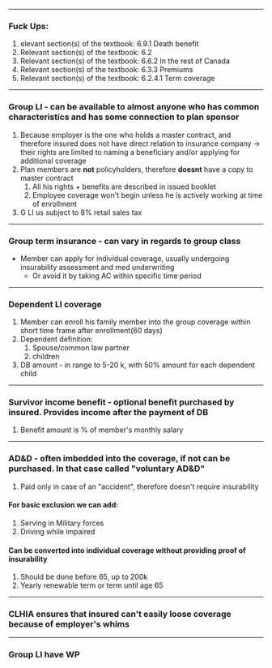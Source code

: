 ***
### Fuck Ups:
1. elevant section(s) of the textbook: 6.9.1 Death benefit
2. Relevant section(s) of the textbook: 6.2
3. Relevant section(s) of the textbook: 6.6.2 In the rest of Canada
4. Relevant section(s) of the textbook: 6.3.3 Premiums
5. Relevant section(s) of the textbook: 6.2.4.1 Term coverage
***
### Group LI - can be available to almost anyone who has common characteristics and has some connection to plan sponsor 
1. Because employer is the one who holds a master contract, and therefore insured does not have direct relation to insurance company -> their rights are limited to naming a beneficiary and/or applying for additional coverage 
2. Plan members are **not** policyholders, therefore **doesnt** have a copy to master contract 
	1. All his rights + benefits are described in issued booklet 
	2. Employee coverage won't begin unless he is actively working at time of enrollment 
3. G LI us subject to 8% retail sales tax

***
### Group term insurance - can vary in regards to group class
- Member can apply for individual coverage, usually undergoing insurability assessment and med underwriting 
	- Or avoid it by taking AC within specific time period 

*** 
### Dependent LI coverage 
1. Member can enroll his family member into the group coverage within short time frame after enrollment(60 days)
2. Dependent definition:
	1. Spouse/common law partner 
	2. children 
3. DB amount - in range to 5-20 k, with 50% amount for each dependent child 

***
### Survivor income benefit - optional benefit purchased by insured. Provides income after the payment of DB 
1. Benefit amount is % of member's monthly salary 

***
### AD&D - often imbedded into the coverage, if not can be purchased. In that case called "voluntary AD&D" 
1. Paid only in case of an "accident", therefore doesn't require insurability 

#### For basic exclusion we can add:
1. Serving in Military forces 
2. Driving while impaired 

#### Can be converted into individual coverage without providing proof of insurability 
1. Should be done before 65, up to 200k 
2. Yearly renewable term or term until age 65

***
### CLHIA ensures that insured can't easily loose coverage because of employer's whims 

***
### Group LI have WP 